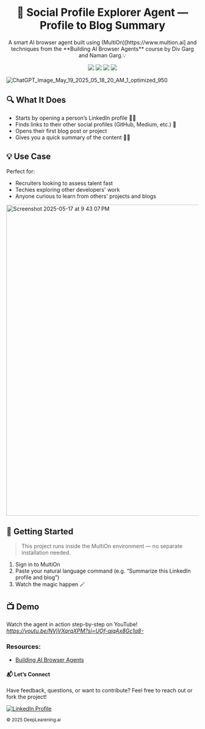 <h1 align="center">🤖 Social Profile Explorer Agent — Profile to Blog Summary </h1>

<p align="center">
  A smart AI browser agent built using (MultiOn)[https://www.multion.ai] and techniques from the **Building AI Browser Agents** course by Div Garg and Naman Garg.💡
</p>

<p align="center">
  <img src="https://img.shields.io/badge/python-3.8+-blue" />
  <img src="https://img.shields.io/badge/openai-powered-brightgreen" />
  <img src="https://img.shields.io/badge/License-MIT-yellow.svg" />
  <img src="https://img.shields.io/badge/made%20with-jupyter-orange" />
</p>

![ChatGPT_Image_May_19_2025_05_18_20_AM_1_optimized_950](https://github.com/user-attachments/assets/aa90a20b-0fe5-43cc-9d09-76c785300fc1)

## 🔍 What It Does

- Starts by opening a person’s LinkedIn profile 🧑‍💻
- Finds links to their other social profiles (GitHub, Medium, etc.) 🔗
- Opens their first blog post or project
- Gives you a quick summary of the content 📄✨

## 💡 Use Case

Perfect for:
- Recruiters looking to assess talent fast
- Techies exploring other developers' work
- Anyone curious to learn from others' projects and blogs

<img width="815" alt="Screenshot 2025-05-17 at 9 43 07 PM" src="https://github.com/user-attachments/assets/87a238f1-2816-444f-a820-5207dd5262ac" />

## 🚀 Getting Started
> This project runs inside the MultiOn environment — no separate installation needed.

1. Sign in to MultiOn
2. Paste your natural language command (e.g. “Summarize this LinkedIn profile and blog”)
3. Watch the magic happen 🪄

## 📺 Demo
Watch the agent in action step-by-step on YouTube! *https://youtu.be/NVjVXqrqXPM?si=UOf-qjqAx8Gc1a8-*

### Resources:

- [Building AI Browser Agents](https://www.deeplearning.ai/short-courses/building-ai-browser-agents/)

#### 📬 Let’s Connect
Have feedback, questions, or want to contribute? Feel free to reach out or fork the project!

<a href="https://www.linkedin.com/in/mansi-more-0943/"> ![LinkedIn Profile](https://img.shields.io/badge/LinkedIn-0077B5?style=for-the-badge&logo=linkedin&logoColor=white) </a>

<sub>© 2025 DeepLearening.ai </sub>

